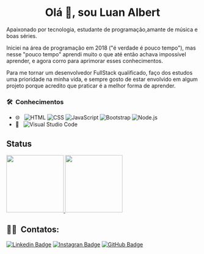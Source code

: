 <h1 align="center">
  Olá 👋, sou Luan Albert
</h1>
<p>

Apaixonado por tecnologia, estudante de programação,amante de música e boas séries.

Iniciei na área de programação em 2018 ("é verdade é pouco tempo"), mas nesse "pouco tempo" aprendi muito o que até então achava impossível aprender, e agora corro para aprimorar esses conhecimentos.

Para me tornar um desenvolvedor FullStack qualificado, faço dos estudos uma prioridade na minha vida, e sempre gosto de estar envolvido em algum projeto porque acredito que praticar é a melhor forma de aprender.
</p>

### 🛠 &nbsp;Conhecimentos

- 🌐 &nbsp;
  ![HTML](https://img.shields.io/badge/-HTML-333333?style=flat&logo=HTML5)
  ![CSS](https://img.shields.io/badge/-CSS-333333?style=flat&logo=CSS3&logoColor=1572B6)
  ![JavaScript](https://img.shields.io/badge/-JavaScript-333333?style=flat&logo=javascript)
  ![Bootstrap](https://img.shields.io/badge/-Bootstrap-333333?style=flat&logo=bootstrap&logoColor=563D7C)
  ![Node.js](https://img.shields.io/badge/-Node.js-333333?style=flat&logo=node.js)
- 🔧 &nbsp;
  ![Visual Studio Code](https://img.shields.io/badge/-Visual%20Studio%20Code-333333?style=flat&logo=visual-studio-code&logoColor=007ACC)

## Status
<a href="https://github-readme-stats.vercel.app/api?username=luanalbert&show_icons=true&theme=vue-dark">
  <p>
 <img height="150em" [luanalbert's github stats] src="https://github-readme-stats.vercel.app/api?username=luanalbert&show_icons=true&theme=vue-dark"/> 
 <img height="150em" src="https://github-readme-stats-eight-theta.vercel.app/api/top-langs/?username=luanalbert&theme=vue-dark&layout=compact&exclude_lang=java+r" />
  </p>
</a>
 
##  🤝🏻 &nbsp;Contatos:
[![Linkedin Badge](https://img.shields.io/badge/LinkedIn-0077B5?style=for-the-badge&logo=linkedin&logoColor=white://www.linkedin.com/in/luan-albert/)](https://www.linkedin.com/in/luan-albert/)
[![Instagran Badge](https://img.shields.io/badge/Instagram-E4405F?style=for-the-badge&logo=instagram&logoColor=white:https://www.instagram.com/luanzinhoalbert/)](https://www.instagram.com/luanzinhoalbert/)
[![GitHub Badge](https://img.shields.io/badge/GitHub-100000?style=for-the-badge&logo=github&logoColor=white:https://github.com/luanalbert)](https://github.com/luanalbert)


